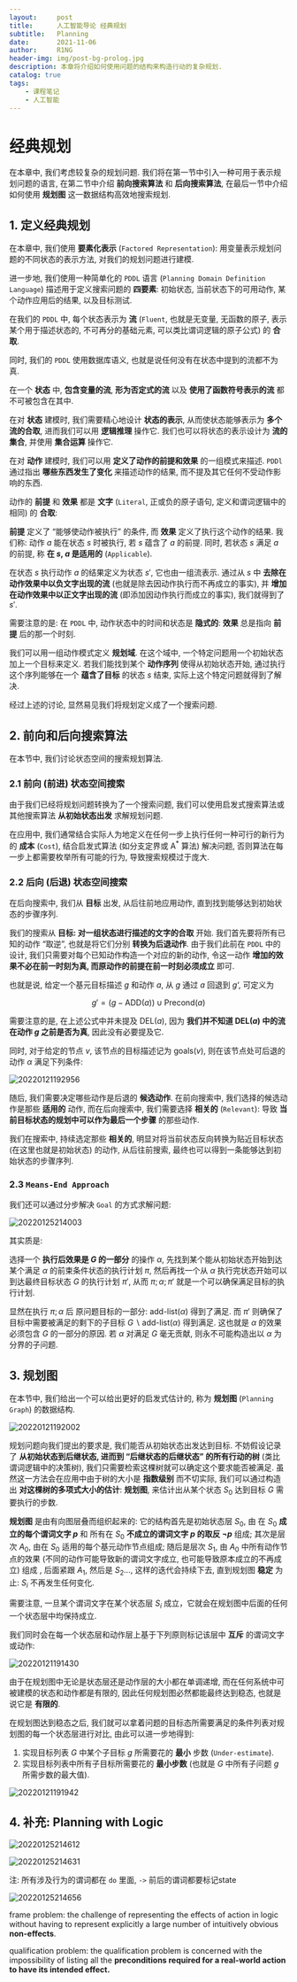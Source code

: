```yaml
---
layout:     post
title:      人工智能导论 经典规划
subtitle:   Planning
date:       2021-11-06
author:     R1NG
header-img: img/post-bg-prolog.jpg
description: 本章将介绍如何使用问题的结构来构造行动的复杂规划.
catalog: true
tags:
    - 课程笔记
    - 人工智能
---
```


# 经典规划

在本章中, 我们考虑较复杂的规划问题. 我们将在第一节中引入一种可用于表示规划问题的语言, 在第二节中介绍 **前向搜索算法** 和 **后向搜索算法**, 在最后一节中介绍如何使用 **规划图** 这一数据结构高效地搜索规划. 

## 1. 定义经典规划

在本章中, 我们使用 **要素化表示** (`Factored Representation`): 用变量表示规划问题的不同状态的表示方法, 对我们的规划问题进行建模. 

进一步地, 我们使用一种简单化的 `PDDL` 语言 (`Planning Domain Definition Language`) 描述用于定义搜索问题的 **四要素**: 初始状态, 当前状态下的可用动作, 某个动作应用后的结果, 以及目标测试. 

在我们的 `PDDL` 中, 每个状态表示为 **流** (`Fluent`, 也就是无变量, 无函数的原子, 表示某个用于描述状态的, 不可再分的基础元素, 可以类比谓词逻辑的原子公式) 的 **合取**. 

同时, 我们的 `PDDL` 使用数据库语义, 也就是说任何没有在状态中提到的流都不为真. 

在一个 **状态** 中, **包含变量的流**, **形为否定式的流** 以及 **使用了函数符号表示的流** 都不可被包含在其中. 

在对 **状态** 建模时, 我们需要精心地设计 **状态的表示**, 从而使状态能够表示为 **多个流的合取**, 进而我们可以用 **逻辑推理** 操作它. 我们也可以将状态的表示设计为 **流的集合**, 并使用 **集合运算** 操作它.

在对 **动作** 建模时, 我们可以用 **定义了动作的前提和效果** 的一组模式来描述. `PDDl` 通过指出 **哪些东西发生了变化** 来描述动作的结果, 而不提及其它任何不受动作影响的东西. 

动作的 **前提** 和 **效果** 都是 **文字** (`Literal`, 正或负的原子语句, 定义和谓词逻辑中的相同) 的 **合取**:

**前提** 定义了 “能够使动作被执行” 的条件, 而 **效果** 定义了执行这个动作的结果. 我们称: 动作 $a$ 能在状态 $s$ 时被执行, 若 $s$ 蕴含了 $a$ 的前提. 同时, 若状态 $s$ 满足 $a$ 的前提, 称 **在 $s$, $a$ 是适用的** (`Applicable`). 

在状态 $s$ 执行动作 $a$ 的结果定义为状态 $s'$, 它也由一组流表示. 通过从 $s$ 中 **去除在动作效果中以负文字出现的流** (也就是除去因动作执行而不再成立的事实), 并 **增加在动作效果中以正文字出现的流** (即添加因动作执行而成立的事实), 我们就得到了 $s'$. 

需要注意的是: 在 `PDDL` 中, 动作状态中的时间和状态是 **隐式的**: **效果** 总是指向 **前提** 后的那一个时刻.

我们可以用一组动作模式定义 **规划域**. 在这个域中, 一个特定问题用一个初始状态加上一个目标来定义. 若我们能找到某个 **动作序列** 使得从初始状态开始, 通过执行这个序列能够在一个 **蕴含了目标** 的状态 $s$ 结束, 实际上这个特定问题就得到了解决. 

经过上述的讨论, 显然易见我们将规划定义成了一个搜索问题. 

## 2. 前向和后向搜索算法

在本节中, 我们讨论状态空间的搜索规划算法. 

### 2.1 前向 (前进) 状态空间搜索

由于我们已经将规划问题转换为了一个搜索问题, 我们可以使用启发式搜索算法或其他搜索算法 **从初始状态出发** 求解规划问题. 

在应用中, 我们通常结合实际人为地定义在任何一步上执行任何一种可行的新行为的 **成本** (`Cost`), 结合启发式算法 (如分支定界或 $\text{A}^*$ 算法) 解决问题, 否则算法在每一步上都需要枚举所有可能的行为, 导致搜索规模过于庞大.

### 2.2 后向 (后退) 状态空间搜索

在后向搜索中, 我们从 **目标** 出发, 从后往前地应用动作, 直到找到能够达到初始状态的步骤序列. 

我们的搜索从 **目标: 对一组状态进行描述的文字的合取** 开始. 我们首先要将所有已知的动作 “取逆”, 也就是将它们分别 **转换为后退动作**. 由于我们此前在 `PDDL` 中的设计, 我们只需要对每个已知动作构造一个对应的新的动作, 令这一动作 **增加的效果不必在前一时刻为真, 而原动作的前提在前一时刻必须成立** 即可. 

也就是说, 给定一个基元目标描述 $g$ 和动作 $a$, 从 $g$ 通过 $a$ 回退到 $g‘$, 可定义为

$$g' = (g - \text{ADD}(a)) \cup \text{Precond}(a)$$

需要注意的是, 在上述公式中并未提及 $\text{DEL}(a)$, 因为 **我们并不知道 $\text{DEL}(a)$ 中的流在动作 $g$ 之前是否为真**, 因此没有必要提及它. 

同时, 对于给定的节点 $v$, 该节点的目标描述记为 $\text{goals}(v)$, 则在该节点处可后退的动作 $\alpha$ 满足下列条件:

![20220121192956](https://cdn.jsdelivr.net/gh/KirisameR/KirisameR.github.io/img/blogpost_images/20220121192956.png)

随后, 我们需要决定哪些动作是后退的 **候选动作**. 在前向搜索中, 我们选择的候选动作是那些 **适用的** 动作, 而在后向搜索中, 我们需要选择 **相关的** (`Relevant`): 导致 **当前目标状态的规划中可以作为最后一个步骤** 的那些动作. 

我们在搜索中, 持续选定那些 **相关的**, 明显对将当前状态反向转换为贴近目标状态 (在这里也就是初始状态) 的动作, 从后往前搜索, 最终也可以得到一条能够达到初始状态的步骤序列. 

### 2.3 `Means-End Approach`

我们还可以通过分步解决 `Goal` 的方式求解问题:

![20220125214003](https://cdn.jsdelivr.net/gh/KirisameR/KirisameR.github.io/img/blogpost_images/20220125214003.png)

其实质是: 

选择一个 **执行后效果是 $G$ 的一部分** 的操作 $\alpha$, 先找到某个能从初始状态开始到达某个满足 $\alpha$ 的前束条件状态的执行计划 $\pi$, 然后再找一个从 $\alpha$ 执行完状态开始可以到达最终目标状态 $G$ 的执行计划 $\pi'$, 从而 $\pi; \alpha; \pi'$ 就是一个可以确保满足目标的执行计划.

显然在执行 $\pi; \alpha$ 后 原问题目标的一部分: $\text{add-list}(\alpha)$ 得到了满足. 而 $\pi'$ 则确保了目标中需要被满足的剩下的子目标 $G \backslash \text{add-list}(\alpha)$ 得到满足. 这也就是 $\alpha$ 的效果必须包含 $G$ 的一部分的原因. 若 $\alpha$ 对满足 $G$ 毫无贡献, 则永不可能构造出以 $\alpha$ 为分界的子问题.


## 3. 规划图

在本节中, 我们给出一个可以给出更好的启发式估计的, 称为 **规划图** (`Planning Graph`) 的数据结构. 

![20220121192002](https://cdn.jsdelivr.net/gh/KirisameR/KirisameR.github.io/img/blogpost_images/20220121192002.png)

规划问题向我们提出的要求是, 我们能否从初始状态出发达到目标. 不妨假设记录了 **从初始状态到后继状态, 进而到 “后继状态的后继状态” 的所有行动的树** (类比谓词逻辑中的决策树), 我们只需要检索这棵树就可以确定这个要求能否被满足. 虽然这一方法会在应用中由于树的大小是 **指数级别** 而不切实际, 我们可以通过构造出 **对这棵树的多项式大小的估计**: **规划图**, 来估计出从某个状态 $S_0$ 达到目标 $G$ 需要执行的步数. 

**规划图** 是由有向图层叠而组织起来的: 它的结构首先是初始状态层 $S_0$, 由 在 $S_0$ **成立的每个谓词文字 $p$** 和 所有在 $S_0$ **不成立的谓词文字 $p$ 的取反 $\neg p$** 组成; 其次是层次 $A_0$, 由在 $S_0$ 适用的每个基元动作节点组成; 随后是层次 $S_1$, 由 $A_0$ 中所有动作节点的效果 (不同的动作可能导致新的谓词文字成立, 也可能导致原本成立的不再成立) 组成 , 后面紧跟 $A_1$, 然后是 $S_2$..., 这样的迭代会持续下去, 直到规划图 **稳定** 为止: $S_i$ 不再发生任何变化. 

需要注意, 一旦某个谓词文字在某个状态层 $S_i$ 成立，它就会在规划图中后面的任何一个状态层中均保持成立. 

我们同时会在每一个状态层和动作层上基于下列原则标记该层中 **互斥** 的谓词文字或动作:

![20220121191430](https://cdn.jsdelivr.net/gh/KirisameR/KirisameR.github.io/img/blogpost_images/20220121191430.png)

由于在规划图中无论是状态层还是动作层的大小都在单调递增, 而在任何系统中可被建模的状态和动作都是有限的, 因此任何规划图必然都能最终达到稳态, 也就是说它是 **有限的**. 

在规划图达到稳态之后, 我们就可以拿着问题的目标态所需要满足的条件列表对规划图的每一个状态层进行对比, 由此可以进一步地得到:

1. 实现目标列表 $G$ 中某个子目标 $g$ 所需要花的 **最小** 步数 (`Under-estimate`).
2. 实现目标列表中所有子目标所需要花的 **最小步数** (也就是 $G$ 中所有子问题 $g$ 所需步数的最大值).

![20220121191942](https://cdn.jsdelivr.net/gh/KirisameR/KirisameR.github.io/img/blogpost_images/20220121191942.png)


##  4. 补充: Planning with Logic

![20220125214612](https://cdn.jsdelivr.net/gh/KirisameR/KirisameR.github.io/img/blogpost_images/20220125214612.png)

![20220125214631](https://cdn.jsdelivr.net/gh/KirisameR/KirisameR.github.io/img/blogpost_images/20220125214631.png)

注: 所有涉及行为的谓词都在 `do` 里面, `->` 前后的谓词都要标记state

![20220125214656](https://cdn.jsdelivr.net/gh/KirisameR/KirisameR.github.io/img/blogpost_images/20220125214656.png)

frame problem: the challenge of representing the effects of action in logic without having to represent explicitly a large number of intuitively obvious **non-effects**. 

qualification problem: the qualification problem is concerned with the impossibility of listing all the **preconditions required for a real-world action to have its intended effect.**